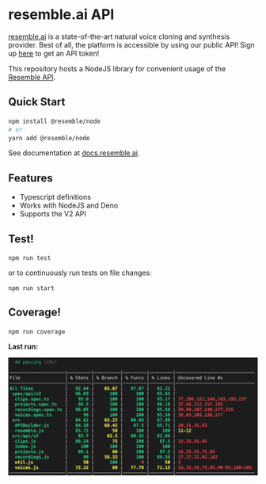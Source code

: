 # resemble.ai API

[resemble.ai](https://resemble.ai) is a state-of-the-art natural voice cloning and synthesis provider. Best of all, the platform is accessible by using our public API! Sign up [here](https://app.resemble.ai) to get an API token!

This repository hosts a NodeJS library for convenient usage of the [Resemble API](https://docs.resemble.ai).

## Quick Start

```sh
npm install @resemble/node
# or
yarn add @resemble/node
```

See documentation at [docs.resemble.ai](docs.resemble.ai).

## Features

* Typescript definitions
* Works with NodeJS and Deno
* Supports the V2 API

## Test!

```
npm run test
```

or to continuously run tests on file changes:

```
npm run start
```

## Coverage!

```
npm run coverage
```

**Last run:**

![image](./coverage.png)